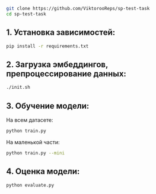 ```bash
git clone https://github.com/ViktorooReps/sp-test-task
cd sp-test-task
```

## 1. Установка зависимостей:
```bash
pip install -r requirements.txt
```

## 2. Загрузка эмбеддингов, препроцессирование данных:
```bash
./init.sh
```

## 3. Обучение модели:
На всем датасете:
```bash
python train.py
```
На маленькой части:
```bash
python train.py --mini
```

## 4. Оценка модели:
```bash
python evaluate.py
```
